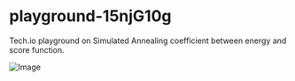 # playground-15njG10g
Tech.io playground on Simulated Annealing coefficient between energy and score function.

![Image](https://github.com/iadevoops/playground-15njG10g/blob/master/best_sa.gif)

